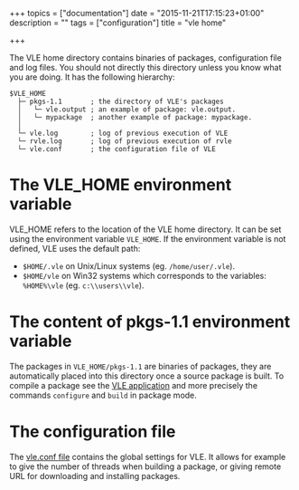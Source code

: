 +++
topics = ["documentation"]
date = "2015-11-21T17:15:23+01:00"
description = ""
tags = ["configuration"]
title = "vle home"

+++


The VLE home directory contains binaries of packages, configuration file and log
files. You should not directly this directory unless you know what you are
doing. It has the following hierarchy:

```
$VLE_HOME
  ├─ pkgs-1.1       ; the directory of VLE's packages
  │   └─ vle.output ; an example of package: vle.output.
  │   └─ mypackage  ; another example of package: mypackage.
  │   
  └─ vle.log        ; log of previous execution of VLE
  └─ rvle.log       ; log of previous execution of rvle
  └─ vle.conf       ; the configuration file of VLE
```

# The VLE_HOME environment variable

VLE_HOME refers to the location of the VLE home directory. It can be set using
the environment variable `VLE_HOME`. If the environment variable is not defined,
VLE uses the default path:

* `$HOME/.vle` on Unix/Linux systems (eg. `/home/user/.vle`).
* `$HOME/vle` on Win32 systems which corresponds to the variables: `%HOME%\vle`
(eg. `c:\\users\\vle`).

# The content of pkgs-1.1 environment variable

The packages in `VLE_HOME/pkgs-1.1` are binaries of packages, they are
automatically placed into this directory once a source package is built. To
compile a package see the [VLE application](vle-cli) and more precisely the
commands `configure` and `build` in package mode.

# The configuration file

The [vle.conf file](VLE-configuration-file-for-vle-1.1) contains the global
settings for VLE. It allows for example to give the number of threads when
building a package, or giving remote URL for downloading and installing
packages.
